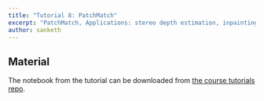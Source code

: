 ```yaml
---
title: "Tutorial 8: PatchMatch"
excerpt: "PatchMatch, Applications: stereo depth estimation, inpainting"
author: sanketh
---
```


## Material

The notebook from the tutorial can be downloaded from
[the course tutorials repo](https://github.com/vistalab-technion/cs236860-tutorials).

